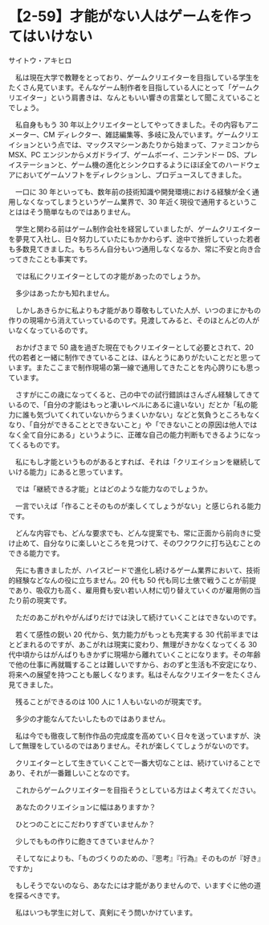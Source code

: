 # 【2-59】才能がない人はゲームを作ってはいけない

<div class="author">サイトウ・アキヒロ</div>

　私は現在大学で教鞭をとっており、ゲームクリエイターを目指している学生をたくさん見ています。そんなゲーム制作者を目指している人にとって「ゲームクリエイター」という肩書きは、なんともいい響きの言葉として聞こえていることでしょう。

　私自身ももう 30 年以上クリエイターとしてやってきました。その内容もアニメーター、CM ディレクター、雑誌編集等、多岐に及んでいます。ゲームクリエイションという点では、マックスマシーンあたりから始まって、ファミコンから MSX、PC エンジンからメガドライブ、ゲームボーイ、ニンテンドー DS、プレイステーションと、ゲーム機の進化とシンクロするようにほぼ全てのハードウェアにおいてゲームソフトをディレクションし、プロデュースしてきました。

　一口に 30 年といっても、数年前の技術知識や開発環境における経験が全く通用しなくなってしまうというゲーム業界で、30 年近く現役で通用するということははそう簡単なものではありません。

　学生と関わる前はゲーム制作会社を経営していましたが、ゲームクリエイターを夢見て入社し、日々努力していたにもかかわらず、途中で挫折していった若者も多数見てきました。もちろん自分もいつ通用しなくなるか、常に不安と向き合ってきたことも事実です。

　では私にクリエイターとしての才能があったのでしょうか。

　多少はあったかも知れません。

　しかしあきらかに私よりも才能があり尊敬もしていた人が、いつのまにかもの作りの現場から消えていっているのです。見渡してみると、そのほとんどの人がいなくなっているのです。

　おかげさまで 50 歳を過ぎた現在でもクリエイターとして必要とされて、20 代の若者と一緒に制作できていることは、ほんとうにありがたいことだと思っています。またここまで制作現場の第一線で通用してきたことを内心誇りにも思っています。

　さすがにこの歳になってくると、己の中での試行錯誤はさんざん経験してきているので、「自分の才能はもっと凄いレベルにあるに違いない」だとか「私の能力に誰も気づいてくれていないからうまくいかない」などと気負うところもなくなり、「自分ができることとできないこと」や「できないことの原因は他人ではなく全て自分にある」というように、正確な自己の能力判断もできるようになってくるものです。

　私にもし才能というものがあるとすれば、それは「クリエイションを継続していける能力」にあると思っています。

　では「継続できる才能」とはどのような能力なのでしょうか。

　一言でいえば「作ることそのものが楽しくてしょうがない」と感じられる能力です。

　どんな内容でも、どんな要求でも、どんな提案でも、常に正面から前向きに受け止めて、自分なりに楽しいところを見つけて、そのワクワクに打ち込むことのできる能力です。

　先にも書きましたが、ハイスピードで進化し続けるゲーム業界において、技術的経験などなんの役に立ちません。20 代も 50 代も同じ土俵で戦うことが前提であり、吸収力も高く、雇用費も安い若い人材に切り替えていくのが雇用側の当たり前の現実です。

　ただのあこがれやがんばりだけでは決して続けていくことはできないのです。

　若くて感性の鋭い 20 代から、気力能力がもっとも充実する 30 代前半まではとどまれるのですが、あこがれは現実に変わり、無理がきかなくなってくる 30 代中頃からはがんばりもきかずに現場から離れていくことになります。その年齢で他の仕事に再就職することは難しいですから、おのずと生活も不安定になり、将来への展望を持つことも厳しくなります。私はそんなクリエイターをたくさん見てきました。

　残ることができるのは 100 人に 1 人もいないのが現実です。

　多少の才能なんてたいしたものではありません。

　私は今でも徹夜して制作作品の完成度を高めていく日々を送っていますが、決して無理をしているのではありません。それが楽しくてしょうがないのです。

　クリエイターとして生きていくことで一番大切なことは、続けていけることであり、それが一番難しいことなのです。

　これからゲームクリエイターを目指そうとしている方はよく考えてください。

　あなたのクリエイションに幅はありますか？

　ひとつのことにこだわりすぎていませんか？

　少しでももの作りに飽きてきていませんか？

　そしてなによりも、「ものづくりのための、『思考』『行為』そのものが『好き』ですか」

　もしそうでないのなら、あなたには才能がありませんので、いますぐに他の道を探るべきです。

　私はいつも学生に対して、真剣にそう問いかけています。
